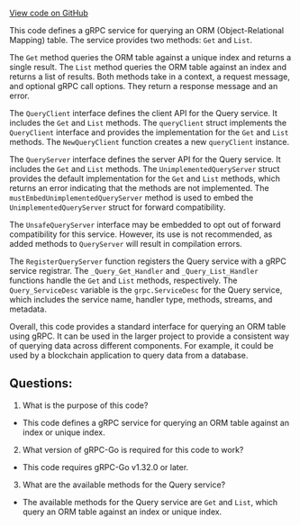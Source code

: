 [View code on GitHub](https://github.com/cosmos/cosmos-sdk.git/api/cosmos/orm/query/v1alpha1/query_grpc.pb.go)

This code defines a gRPC service for querying an ORM (Object-Relational Mapping) table. The service provides two methods: `Get` and `List`. 

The `Get` method queries the ORM table against a unique index and returns a single result. The `List` method queries the ORM table against an index and returns a list of results. Both methods take in a context, a request message, and optional gRPC call options. They return a response message and an error.

The `QueryClient` interface defines the client API for the Query service. It includes the `Get` and `List` methods. The `queryClient` struct implements the `QueryClient` interface and provides the implementation for the `Get` and `List` methods. The `NewQueryClient` function creates a new `queryClient` instance.

The `QueryServer` interface defines the server API for the Query service. It includes the `Get` and `List` methods. The `UnimplementedQueryServer` struct provides the default implementation for the `Get` and `List` methods, which returns an error indicating that the methods are not implemented. The `mustEmbedUnimplementedQueryServer` method is used to embed the `UnimplementedQueryServer` struct for forward compatibility.

The `UnsafeQueryServer` interface may be embedded to opt out of forward compatibility for this service. However, its use is not recommended, as added methods to `QueryServer` will result in compilation errors.

The `RegisterQueryServer` function registers the Query service with a gRPC service registrar. The `_Query_Get_Handler` and `_Query_List_Handler` functions handle the `Get` and `List` methods, respectively. The `Query_ServiceDesc` variable is the `grpc.ServiceDesc` for the Query service, which includes the service name, handler type, methods, streams, and metadata.

Overall, this code provides a standard interface for querying an ORM table using gRPC. It can be used in the larger project to provide a consistent way of querying data across different components. For example, it could be used by a blockchain application to query data from a database.
## Questions: 
 1. What is the purpose of this code?
- This code defines a gRPC service for querying an ORM table against an index or unique index.

2. What version of gRPC-Go is required for this code to work?
- This code requires gRPC-Go v1.32.0 or later.

3. What are the available methods for the Query service?
- The available methods for the Query service are `Get` and `List`, which query an ORM table against an index or unique index.